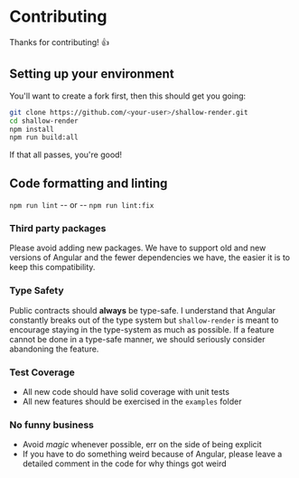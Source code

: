 # Contributing

Thanks for contributing! 👍

## Setting up your environment

You'll want to create a fork first, then this should get you going:

```sh
git clone https://github.com/<your-user>/shallow-render.git
cd shallow-render
npm install
npm run build:all
```

If that all passes, you're good!

## Code formatting and linting

`npm run lint`
-- or --
`npm run lint:fix`

### Third party packages

Please avoid adding new packages. We have to support old and new versions of Angular and the fewer dependencies we have, the easier it is to keep this compatibility.

### Type Safety

Public contracts should **always** be type-safe. I understand that Angular constantly breaks out of the type system but `shallow-render` is meant to encourage staying in the type-system as much as possible. If a feature cannot be done in a type-safe manner, we should seriously consider abandoning the feature.

### Test Coverage

- All new code should have solid coverage with unit tests
- All new features should be exercised in the `examples` folder

### No funny business

- Avoid _magic_ whenever possible, err on the side of being explicit
- If you have to do something weird because of Angular, please leave a detailed comment in the code for why things got weird
